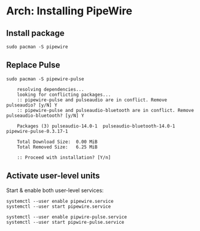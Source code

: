 # Arch: Installing PipeWire

## Install package

    sudo pacman -S pipewire


## Replace Pulse

    sudo pacman -S pipewire-pulse

```
    resolving dependencies...
    looking for conflicting packages...
    :: pipewire-pulse and pulseaudio are in conflict. Remove pulseaudio? [y/N] Y
    :: pipewire-pulse and pulseaudio-bluetooth are in conflict. Remove pulseaudio-bluetooth? [y/N] Y

    Packages (3) pulseaudio-14.0-1  pulseaudio-bluetooth-14.0-1  pipewire-pulse-0.3.17-1

    Total Download Size:  0.00 MiB
    Total Removed Size:   6.25 MiB

    :: Proceed with installation? [Y/n] 
```

## Activate user-level units

Start & enable both user-level services: 

    systemctl --user enable pipewire.service
    systemctl --user start pipewire.service

    systemctl --user enable pipwire-pulse.service
    systemctl --user start pipwire-pulse.service

